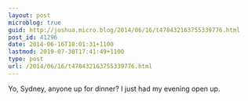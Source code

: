 ```yaml
---
layout: post
microblog: true
guid: http://joshua.micro.blog/2014/06/16/t478432163755339776.html
post_id: 41296
date: 2014-06-16T18:01:31+1100
lastmod: 2019-07-30T17:41:49+1100
type: post
url: /2014/06/16/t478432163755339776.html
---
```

Yo, Sydney, anyone up for dinner? I just had my evening open up.
